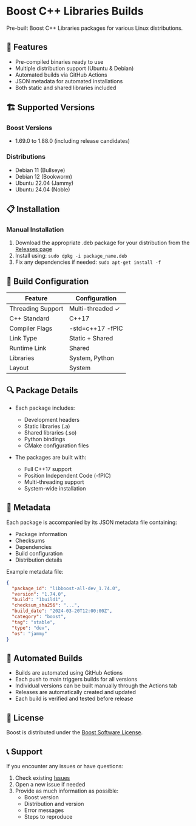 # Boost C++ Libraries Builds

Pre-built Boost C++ Libraries packages for various Linux distributions.

## 🎯 Features

- Pre-compiled binaries ready to use
- Multiple distribution support (Ubuntu & Debian)
- Automated builds via GitHub Actions
- JSON metadata for automated installations
- Both static and shared libraries included

## 🏗️ Supported Versions

### Boost Versions
- 1.69.0 to 1.88.0 (including release candidates)

### Distributions
- Debian 11 (Bullseye)
- Debian 12 (Bookworm)
- Ubuntu 22.04 (Jammy)
- Ubuntu 24.04 (Noble)

## 📋 Installation

### Manual Installation
1. Download the appropriate .deb package for your distribution from the [Releases page](https://github.com/MediaEase-binaries/boost-builds/releases)
2. Install using: `sudo dpkg -i package_name.deb`
3. Fix any dependencies if needed: `sudo apt-get install -f`

## 🔧 Build Configuration

| Feature | Configuration |
| ---     | ---           |
| Threading Support | Multi-threaded ✓ |
| C++ Standard | C++17 |
| Compiler Flags | -std=c++17 -fPIC |
| Link Type | Static + Shared |
| Runtime Link | Shared |
| Libraries | System, Python |
| Layout | System |

## 🔍 Package Details

- Each package includes:
  - Development headers
  - Static libraries (.a)
  - Shared libraries (.so)
  - Python bindings
  - CMake configuration files

- The packages are built with:
  - Full C++17 support
  - Position Independent Code (-fPIC)
  - Multi-threading support
  - System-wide installation

## 📄 Metadata

Each package is accompanied by its JSON metadata file containing:
- Package information
- Checksums
- Dependencies
- Build configuration
- Distribution details

Example metadata file:
```json
{
  "package_id": "libboost-all-dev_1.74.0",
  "version": "1.74.0",
  "build": "1build1",
  "checksum_sha256": "...",
  "build_date": "2024-03-20T12:00:00Z",
  "category": "boost",
  "tag": "stable",
  "type": "dev",
  "os": "jammy"
}
```

## 🚀 Automated Builds

- Builds are automated using GitHub Actions
- Each push to main triggers builds for all versions
- Individual versions can be built manually through the Actions tab
- Releases are automatically created and updated
- Each build is verified and tested before release


## 📝 License

Boost is distributed under the [Boost Software License](https://www.boost.org/LICENSE_1_0.txt).

## 📞 Support

If you encounter any issues or have questions:
1. Check existing [Issues](https://github.com/MediaEase-binaries/boost-builds/issues)
2. Open a new issue if needed
3. Provide as much information as possible:
   - Boost version
   - Distribution and version
   - Error messages
   - Steps to reproduce 
